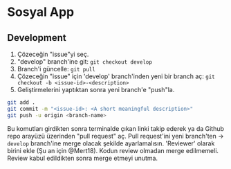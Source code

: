 # Sosyal App

## Development
1. Çözeceğin "issue"yi seç.
2. "develop" branch'ine git: `git checkout develop`
3. Branch'i güncelle: `git pull`
4. Çözeceğin "issue" için 'develop' branch'inden yeni bir branch aç:  `git checkout -b <issue-id>-<description>`
5. Geliştirmelerini yaptıktan sonra yeni branch'e "push"la.
```bash
git add .
git commit -m "<issue-id>: <A short meaningful description>"
git push -u origin <branch-name>
```
Bu komutları girdikten sonra terminalde çıkan linki takip ederek ya da Github repo arayüzü üzerinden "pull request" aç.
Pull request'ini yeni branch'ten -> `develop` branch'ine merge olacak şekilde ayarlamalısın.
'Reviewer' olarak birini ekle (Şu an için @Mert18). Kodun review olmadan merge edilmemeli.
Review kabul edildikten sonra merge etmeyi unutma.

